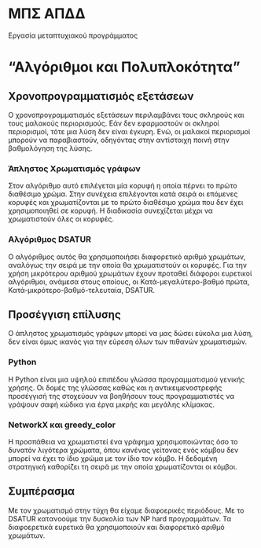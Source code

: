 # ΜΠΣ ΑΠΔΔ
Εργασία μεταπτυχιακού προγράμματος

# “Αλγόριθμοι και Πολυπλοκότητα”

## Χρονοπρογραμματισμός εξετάσεων
Ο χρονοπρογραμματισμός εξετάσεων περιλαμβάνει τους σκληρούς και τους μαλακούς περιορισμούς. Εάν δεν εφαρμοστούν οι σκληροί περιορισμοί, τότε μια λύση δεν είναι έγκυρη. Eνώ, οι μαλακοί περιορισμοί μπορούν να παραβιαστούν, οδηγόντας στην αντίστοιχη ποινή στην βαθμολόγηση της λύσης.

### Άπληστος Χρωματισμός γράφων
Στον αλγόριθμο αυτό επιλέγεται μία κορυφή η οποία πέρνει το πρώτο διαθέσιμο χρώμα. Στην συνέχεια επιλέγονται κατά σειρά οι επόμενες κορυφές και χρωματίζονται με το πρώτο διαθέσιμο χρώμα που δεν έχει χρησιμοποιηθεί σε κορυφή. Η διαδικασία συνεχίζεται μέχρι να χρωματιστούν όλες οι κορυφές.

### Αλγόριθμος DSATUR
Ο αλγόριθμος αυτός θα χρησιμοποιήσει διαφορετικό αριθμό χρωμάτων, αναλόγως την σειρά με την οποία θα χρωματιστούν οι κορυφές. Για την χρήση μικρότερου αριθμού χρωμάτων έχουν προταθεί διάφοροι ευρετικοί αλγόριθμοι, ανάμεσα στους οποίους, οι Κατά-μεγαλύτερο-βαθμό πρώτα, Κατά-μικρότερο-βαθμό-τελευταία, DSATUR.

## Προσέγγιση επίλυσης
Ο άπληστος χρωματισμός γράφων μπορεί να μας δώσει εύκολα μια λύση, δεν είναι όμως ικανός για την εύρεση όλων των πιθανών χρωματισμών.

### Python
Η Python είναι μια  υψηλού επιπέδου γλώσσα προγραμματισμού γενικής χρήσης. Οι δομές της γλώσσας καθώς και η αντικειμενοστρεφής προσέγγισή της στοχεύουν να βοηθήσουν τους προγραμματιστές να γράψουν σαφή κώδικα για έργα μικρής και μεγάλης κλίμακας.

### ΝetworkX και greedy_color
Η προσπάθεια  να χρωματιστεί ένα γράφημα χρησιμοποιώντας όσο το δυνατόν λιγότερα χρώματα, όπου κανένας γείτονας ενός κόμβου δεν μπορεί να έχει το ίδιο χρώμα με τον ίδιο τον κόμβο. Η δεδομένη στρατηγική καθορίζει τη σειρά με την οποία χρωματίζονται οι κόμβοι.

## Συμπέρασμα
Με τον χρωματισμό στην τύχη θα είχαμε διαφοερικές περιόδους. Με το DSATUR κατανoούμε την δυσκολία των NP hard προγραμμάτων. Τα διαφοερετικά ευρετικά θα χρησιμοποιούν και διαφορετικό αριθμό χρωμάτων.